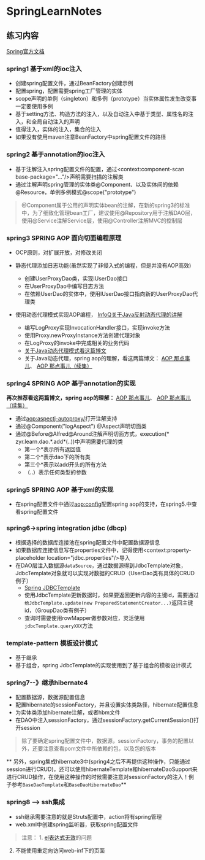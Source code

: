# SpringLearnNotes

## 练习内容

[Spring官方文档](http://docs.spring.io/spring/docs)


### spring1 基于xml的ioc注入

* 创建spring配置文件，通过BeanFactory创建示例
* 配置spring，配置需要spring工厂管理的实体
* scope声明的单例（singleton）和多例（prototype）当实体属性发生改变事一定要使用多例
* 基于setting方法、构造方法的注入，以及自动注入中基于类型、属性名的注入，和全局自动注入的声明
* 值得注入，实体的注入，集合的注入
* 如果没有使用maven注意BeanFactory中spring配置文件的路径

### spring2 基于annotation的ioc注入

* 基于注解注入spring配置文件的配置，通过<context:component-scan base-package="..."/>声明需要扫描的注解类
* 通过注解声明spring管理的实体类@Component、以及实体间的依赖@Resource，单例多例模式@scope("prototype")

> @Component属于公用的声明实体bean的注解，在新的spring3的标准中，为了细致化管理bean工厂，建议使用@Repository用于注解DAO层，使用@Service注解Service层，使用@Controller注解MVC的控制层

### spring3 SPRING AOP 面向切面编程原理 

* OCP原则，对扩展开放，对修改关闭
* 静态代理添加日志功能(虽然实现了非侵入式的编程，但是并没有AOP高效)
    - 创建UserProxyDao类，实现IUserDao接口
    - 在UserProxyDao中编写日志方法
    - 在依赖UserDao的实体中，使用IUserDao接口指向新的UserProxyDao代理类
    
* 使用动态代理模式实现AOP编程， [InfoQ关于Java反射动态代理的讲解](http://www.infoq.com/cn/articles/cf-java-reflection-dynamic-proxy)
    - 编写LogProxy实现InvocationHandler接口，实现invoke方法
    - 使用Proxy.newProxyInstance方法创建代理对象
    - 在LogProxy的invoke中完成相关的业务代码
    - [关于Java动态代理模式看这篇博文](http://www.jianshu.com/p/6f6bb2f0ece9)
    - 关于Java动态代理，spring aop的理解，看这两篇博文： [AOP 那点事儿](https://my.oschina.net/huangyong/blog/161338)、 [AOP 那点事儿（续集）](https://my.oschina.net/huangyong/blog/161402)
    
### spring4 SPRING AOP 基于annotation的实现

**再次推荐看这两篇博文，spring aop的理解：** [AOP 那点事儿](https://my.oschina.net/huangyong/blog/161338)、 [AOP 那点事儿（续集）](https://my.oschina.net/huangyong/blog/161402)

* 通过<aop:aspectj-autoproxy/>打开注解支持
* 通过@Component("logAspect") @Aspect声明切面类
* 通过@Before@Alfred@Around注解声明切面方式，execution(\* zyr.learn.dao.\*.add\*(..))中声明需要代理的类
    - 第一个\*表示所有返回值
    - 第二个\*表示dao下的所有类
    - 第三个\*表示以add开头的所有方法
    - （..）表示任何类型的参数

### spring5 SPRING AOP 基于xml的实现

* 在spring配置文件中通过<aop:config>配置spring aop的支持，在spring5.中查看spring配置文件

### spring6->spring integration jdbc (dbcp)

* 根据选择的数据库连接池在spring配置文件中配置数据源信息
* 如果数据库连接信息写在properties文件中，记得使用<context:property-placeholder location="jdbc.properties"/>导入
* 在DAO层注入数据源`dataSource`，通过数据源得到JdbcTemplate对象，JdbcTemplate对象就可以实现对数据的CRUD（UserDao类有具体的CRUD例子）
    - [Spring JDBCTemplate](http://www.cnblogs.com/caoyc/p/5630622.html)
    - 使用JdbcTemplate更新数据时，如果要返回更新内容的主键id，需要通过`给JdbcTemplate.update(new PreparedStatementCreator...)`返回主键id，（GroupDao类有例子）
    - 查询时需要使用rowMapper做参数对应，灵活使用`jdbcTemplate.queryXXX`方法
    
### template-pattern 模板设计模式

* 基于继承
* 基于组合，spring JdbcTemplate的实现使用到了基于组合的模板设计模式

### spring7--》继承hibernate4

* 配置数据源，数据源配置信息
* 配置hibernate的sessionFactory，并且设置实体类路径，hibernate配置信息
* 为实体类添加hibernate注解，或者hbm文件
* 在DAO中注入sessionFactory，通过sessionFactory.getCurrentSession()打开session

> 除了要确定spring配置文件中，数据源，sessionFactory，事务的配置以外，还要注意查看pom文件中所依赖的包，以及包的版本

** 另外，spring集成hibernate3中(spring4之后不再提供这种操作，只能通过session进行CRUD)，还可以使用hibernateTemplate和hibernateDaoSupport来进行CRUD操作，在使用这种操作的时候需要注意对sessionFactory的注入！例子参考`BaseDaoTemplate`和`BaseDaoHibernateDao`**

### spring8 --> ssh集成

* ssh继承需要注意的就是Struts配置中，action将有spring管理
* web.xml中创建spring监听器，获取spring配置文件

> 注意： 1. [el表达式无效](http://www.iteye.com/topic/155354)的问题  
2. 不能使用重定向访问web-inf下的页面

